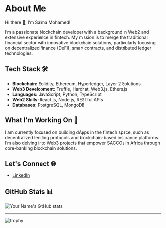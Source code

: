 # About Me

Hi there 👋, I’m Salma Mohamed!

I’m a passionate blockchain developer with a background in Web2 and extensive experience in fintech. My mission is to merge the traditional financial sector with innovative blockchain solutions, particularly focusing on decentralized finance (DeFi), smart contracts, and distributed ledger technologies.

## Tech Stack 🛠️

- **Blockchain:** Solidity, Ethereum, Hyperledger, Layer 2 Solutions
- **Web3 Development:** Truffle, Hardhat, Web3.js, Ethers.js
- **Languages:** JavaScript, Python, TypeScript
- **Web2 Skills:** React.js, Node.js, RESTful APIs
- **Databases:** PostgreSQL, MongoDB

## What I’m Working On 💼

I am currently focused on building dApps in the fintech space, such as decentralized lending protocols and blockchain-based insurance platforms. I’m also delving into Web3 projects that empower SACCOs in Africa through core-banking blockchain solutions.

## Let's Connect 🌐

- [LinkedIn]([https://www.linkedin.com/in/yourprofile](https://www.linkedin.com/in/salma-mohammed-290718218/))
  

## GitHub Stats 📊

![Your Name's GitHub stats](https://github-readme-stats.vercel.app/api?username=salmamoh905&show_icons=true&theme=synthwave)

---

  
  ![trophy](https://github-profile-trophy.vercel.app/?username=salmamoh905)


